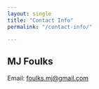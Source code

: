 ```yaml
---
layout: single
title: "Contact Info"
permalink: "/contact-info/"

---
```

## MJ Foulks
Email:  <a href="mailto:foulks.mj@gmail.com">foulks.mj@gmail.com</a>

